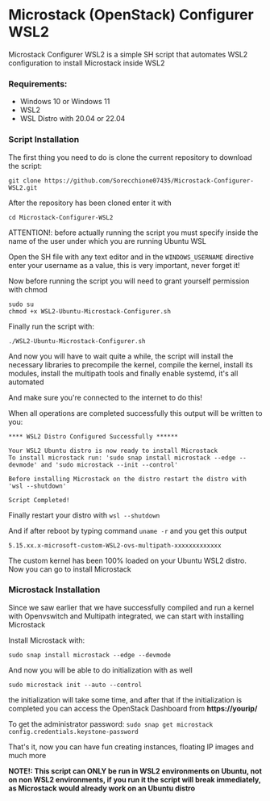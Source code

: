 # Microstack (OpenStack) Configurer WSL2

Microstack Configurer WSL2 is a simple SH script that automates WSL2 configuration to install Microstack inside WSL2

### Requirements:
- Windows 10 or Windows 11
- WSL2
- WSL Distro with 20.04 or 22.04

### Script Installation

The first thing you need to do is clone the current repository to download the script:

```
git clone https://github.com/Sorecchione07435/Microstack-Configurer-WSL2.git
```

After the repository has been cloned enter it with

```
cd Microstack-Configurer-WSL2
```

ATTENTION!: before actually running the script you must specify inside the name of the user under which you are running Ubuntu WSL

Open the SH file with any text editor and in the ```WINDOWS_USERNAME``` directive enter your username as a value, this is very important, never forget it!

Now before running the script you will need to grant yourself permission with chmod

```
sudo su
chmod +x WSL2-Ubuntu-Microstack-Configurer.sh
```

Finally run the script with:
```
./WSL2-Ubuntu-Microstack-Configurer.sh
```

And now you will have to wait quite a while, the script will install the necessary libraries to precompile the kernel, compile the kernel, install its modules, install the multipath tools and finally enable systemd, it's all automated

And make sure you're connected to the internet to do this!

When all operations are completed successfully this output will be written to you:

```
**** WSL2 Distro Configured Successfully ******

Your WSL2 Ubuntu distro is now ready to install Microstack
To install microstack run: 'sudo snap install microstack --edge --devmode' and 'sudo microstack --init --control'

Before installing Microstack on the distro restart the distro with 'wsl --shutdown'

Script Completed!
```

Finally restart your distro with ```wsl --shutdown```

And if after reboot by typing command ```uname -r``` and you get this output

```
5.15.xx.x-microsoft-custom-WSL2-ovs-multipath-xxxxxxxxxxxxx
```

The custom kernel has been 100% loaded on your Ubuntu WSL2 distro.
Now you can go to install Microstack

### Microstack Installation

Since we saw earlier that we have successfully compiled and run a kernel with Openvswitch and Multipath integrated, we can start with installing Microstack

Install Microstack with:
```
sudo snap install microstack --edge --devmode
```

And now you will be able to do initialization with as well

```
sudo microstack init --auto --control
```

the initialization will take some time, and after that if the initialization is completed you can access the OpenStack Dashboard from **https://yourip/**

To get the administrator password: ```sudo snap get microstack config.credentials.keystone-password```

That's it, now you can have fun creating instances, floating IP images and much more

**NOTE!: This script can ONLY be run in WSL2 environments on Ubuntu, not on non WSL2 environments, if you run it the script will break immediately, as Microstack would already work on an Ubuntu distro**




